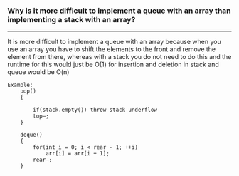### Why is it more difficult to implement a queue with an array than implementing a  stack with an array? 

--- 

It is more difficult to implement a queue with an array because when you use an array you have to shift the elements to the front and remove the element from there, whereas with a stack you do not need to do this and the runtime for this would just be O(1) for insertion and deletion in stack and queue would be O(n) 

	Example: 
		pop() 
		{

			if(stack.empty()) throw stack underflow 
			top–; 
		}
		
		deque() 
		{
			for(int i = 0; i < rear - 1; ++i)
				arr[i] = arr[i + 1]; 
			rear–; 
        }